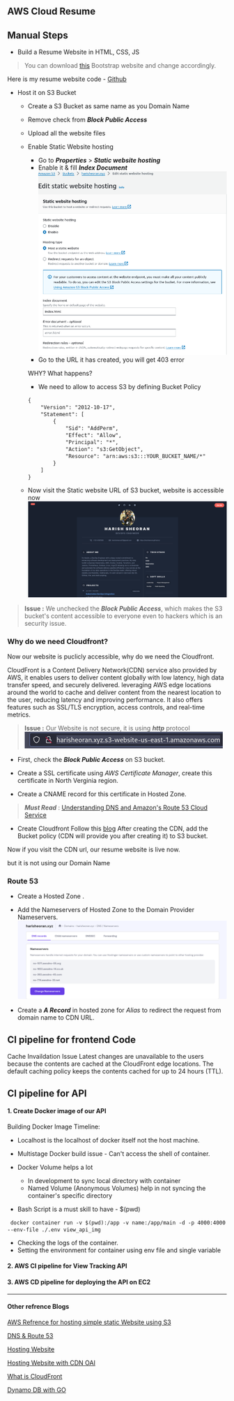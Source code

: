 ## AWS Cloud Resume

## Manual Steps
- Build a Resume Website in HTML, CSS, JS

> You can download [this](https://themes.3rdwavemedia.com/bootstrap-templates/resume/risen-free-bootstrap-5-dark-mode-resume-cv-template-for-developers/) Bootstrap website and change accordingly.

Here is my resume website code - [Github](https://github.com/harisheoran/AWS-Cloud-Resume/tree/main/website)

- Host it on S3 Bucket
    - Create a S3 Bucket as same name as you Domain Name
    - Remove check from ***Block Public Access***
    - Upload all the website files
    - Enable Static Website hosting
        - Go to ***Properties*** > ***Static website hosting***
        - Enable it & fill ***Index Document***
            ![](./img/static_enable.png)
        - Go to the URL it has created, you will get 403 error

        WHY? What happens?
        - We need to allow to access S3 by defining Bucket Policy
        ```
        {
            "Version": "2012-10-17",
            "Statement": [
                {
                    "Sid": "AddPerm",
                    "Effect": "Allow",
                    "Principal": "*",
                    "Action": "s3:GetObject",
                    "Resource": "arn:aws:s3:::YOUR_BUCKET_NAME/*"
                }
            ]
        }
        ```

    - Now visit the Static website URL of S3 bucket, website is accessible now
    ![](./img/resume_website01.png)


> **Issue :** We unchecked the ***Block Public Access***, which makes the S3 bucket's content accessible to everyone even to hackers which is an security issue.

### Why do we need Cloudfront?
Now our website is puclicly accessible, why do we need the Cloudfront.


CloudFront is a Content Delivery Network(CDN) service also provided by AWS, it enables users to deliver content globally with low latency, high data transfer speed, and securely delivered.
leveraging AWS edge locations around the world to cache and deliver content from the nearest location to the user, reducing latency and improving performance.
It also offers features such as SSL/TLS encryption, access controls, and real-time metrics.

> **Issue :** Our Website is not secure, it is using ***http*** protocol
![](./img/http.png)

- First, check the ***Block Public Access*** on S3 bucket.

- Create a SSL certificate using *AWS Certificate Manager*, create this certificate in North Verginia region.
- Create a CNAME record for this certificate in Hosted Zone.

> ***Must Read*** :  [Understanding DNS and Amazon's Route 53 Cloud Service](https://dev.to/aws-builders/understanding-dns-and-amazons-route-53-cloud-service-a-beginners-introduction-4jkc)


- Create Cloudfront
Follow this [blog](https://blog.tericcabrel.com/host-static-website-aws-s3-cloudfront/) 
After creating the CDN, add the Bucket policy (CDN will provide you after creating it) to S3 bucket.

Now if you visit the CDN url, our resume website is live now.

but it is not using our Domain Name

### Route 53
- Create a Hosted Zone .
- Add the Nameservers of Hosted Zone to the Domain Provider Nameservers.
    ![](./img/ns_hostinger.png)

- Create a ***A Record*** in hosted zone for *Alias* to redirect the request from domain name to CDN URL.


## CI pipeline for frontend Code

Cache Invaildation Issue
Latest changes are unavailable to the users because the contents are cached at the CloudFront edge locations. The default caching policy keeps the contents cached for up to 24 hours (TTL).

## CI pipeline for API

#### 1. Create Docker image of our API

Building Docker Image Timeline: 
- Localhost is the localhost of docker itself not the host machine.
- Multistage Docker build issue - Can't access the shell of container.
- Docker Volume helps a lot 
    - In development to sync local directory with container
    - Named Volume (Anonymous Volumes) help in not syncing the container's specific directory

- Bash Script is a must skill to have - $(pwd)

```
 docker container run -v $(pwd):/app -v name:/app/main -d -p 4000:4000 --env-file ./.env view_api_img
```
- Checking the logs of the container. 
- Setting the environment for container using env file and single variable 

#### 2. AWS CI pipeline for View Tracking API




#### 3. AWS CD pipeline for deploying the API on EC2






---

#### Other refrence Blogs
[AWS Refrence for hosting simple static Website using S3](https://docs.aws.amazon.com/AmazonS3/latest/userguide/WebsiteHosting.html)

[DNS & Route 53](https://dev.to/aws-builders/understanding-dns-and-amazons-route-53-cloud-service-a-beginners-introduction-4jkc)

[Hosting Website](https://dev.to/aws-builders/guide-to-hosting-a-static-website-on-aws-using-s3-cloudfront-and-route53-with-just-7-steps-220b)

[Hosting Website with CDN OAI](https://blog.tericcabrel.com/host-static-website-aws-s3-cloudfront/)

[What is CloudFront](https://docs.aws.amazon.com/AmazonCloudFront/latest/DeveloperGuide/Introduction.html)

[Dynamo DB with GO](https://medium.com/deliveryherotechhub/dynamodb-with-aws-sdk-go-v2-part-2-crud-operations-3da68c2f431f)